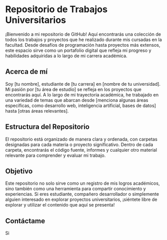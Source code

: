 # Repositorio de Trabajos Universitarios

¡Bienvenido a mi repositorio de GitHub! Aquí encontrarás una colección de todos los trabajos y proyectos que he realizado durante mis cursadas en la facultad. Desde desafíos de programación hasta proyectos más extensos, este espacio sirve como un portafolio digital que refleja mi progreso y habilidades adquiridas a lo largo de mi carrera académica.

## Acerca de mí

Soy [tu nombre], estudiante de [tu carrera] en [nombre de tu universidad]. Mi pasión por [tu área de estudio] se refleja en los proyectos que encontrarás aquí. A lo largo de mi trayectoria académica, he trabajado en una variedad de temas que abarcan desde [menciona algunas áreas específicas, como desarrollo web, inteligencia artificial, bases de datos] hasta [otras áreas relevantes].

## Estructura del Repositorio

El repositorio está organizado de manera clara y ordenada, con carpetas designadas para cada materia o proyecto significativo. Dentro de cada carpeta, encontrarás el código fuente, informes y cualquier otro material relevante para comprender y evaluar mi trabajo.

## Objetivo

Este repositorio no solo sirve como un registro de mis logros académicos, sino también como una herramienta para compartir conocimiento y experiencias. Si eres estudiante, compañero desarrollador o simplemente alguien interesado en explorar proyectos universitarios, ¡siéntete libre de explorar y utilizar el contenido que aquí se presenta!

## Contáctame

Si
